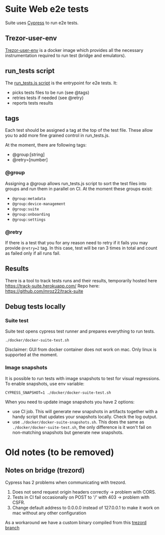 # Suite Web e2e tests
Suite uses [Cypress](https://docs.cypress.io/guides/overview/why-cypress.html) to run e2e tests.

## Trezor-user-env 
[Trezor-user-env](https://github.com/trezor/trezor-user-env) is a docker image which provides all the necessary instrumentation 
required to run test (bridge and emulators).

## run_tests script
The [run_tests.js script](https://github.com/trezor/trezor-suite/blob/develop/packages/integration-tests/projects/suite-web/run_tests.js)
is the entrypoint for e2e tests. It:
- picks tests files to be run (see @tags) 
- retries tests if needed (see @retry)
- reports tests results

## tags
Each test should be assigned a tag at the top of the test file. These allow you to add more fine grained control 
in run_tests.js. 

At the moment, there are following tags:
- @group:[string] 
- @retry=[number]

### @group
Assigning a @group allows run_tests.js script to sort the test files into groups and run them in parallel on CI. At the moment these groups exist: 
- `@group:metadata` 
- `@group:device-management`
- `@group:suite`
- `@group:onboarding`
- `@group:settings`

### @retry
If there is a test that you for any reason need to retry if it fails you may provide `@retry=2` tag. In this 
case, test will be ran 3 times in total and count as failed only if all runs fail. 

## Results
There is a tool to track tests runs and their results, temporarily hosted here https://track-suite.herokuapp.com/
Repo here: https://github.com/mroz22/track-suite

## Debug tests locally

### Suite test

Suite test opens cypress test runner and prepares everything to run tests.

`./docker/docker-suite-test.sh`

Disclaimer: GUI from docker container does not work on mac. Only linux is supported at the moment.

### Image snapshots

It is possible to run tests with image snapshots to test for visual regressions. To enable snapshots, use env variable:

`CYPRESS_SNAPSHOT=1 ./docker/docker-suite-test.sh`

When you need to update image snapshots you have 2 options:
- use CI job. This will generate new snapshots in artifacts together with a handy script that updates your snapshots locally. Check the log output. 
- use `./docker/docker-suite-snapshots.sh`. This does the same as `./docker/docker-suite-test.sh`, the only difference is it won't fail on non-matching snapshots but generate new snapshots.
# Old notes (to be removed) 

## Notes on bridge (trezord)
Cypress has 2 problems when communicating with trezord. 

1. Does not send request origin headers correctly -> problem with CORS.
1. Tests in CI fail occasionally on POST to '/' with 403 -> problem with CSFR.
1. Change default address to 0.0.0.0 instead of 127.0.0.1 to make it work on mac without any other configuration

As a workaround we have a custom binary compiled from this [trezord branch](https://github.com/trezor/trezord-go/tree/cypress)
